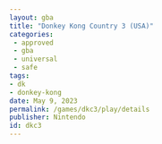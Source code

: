 ```yaml
---
layout: gba
title: "Donkey Kong Country 3 (USA)"
categories:
 - approved
 - gba
 - universal
 - safe
tags:
- dk
- donkey-kong
date: May 9, 2023
permalink: /games/dkc3/play/details
publisher: Nintendo
id: dkc3
---
```

